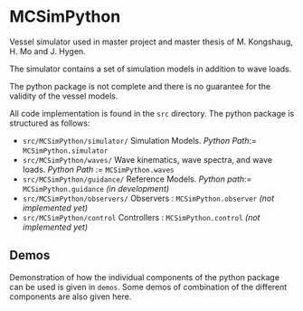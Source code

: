 # MCSimPython

Vessel simulator used in master project and master thesis of M. Kongshaug, H. Mo and J. Hygen.

The simulator contains a set of simulation models in addition to wave loads.

The python package is not complete and there is no guarantee for the validity of the vessel models.

All code implementation is found in the `src` directory. The python package is structured as follows:

- `src/MCSimPython/simulator/` Simulation Models. *Python Path*:= `MCSimPython.simulator`
- `src/MCSimPython/waves/` Wave kinematics, wave spectra, and wave loads. *Python Path* := `MCSimPython.waves`
- `src/MCSimPython/guidance/` Reference Models. *Python path*:= `MCSimPython.guidance` *(in development)*
- `src/MCSimPython/observers/` Observers : `MCSimPython.observer` *(not implemented yet)*
- `src/MCSimPython/control` Controllers : `MCSimPython.control` *(not implemented yet)*

## Demos

Demonstration of how the individual components of the python package can be used is given in `demos`. Some demos of combination of the different components are also given here. 

